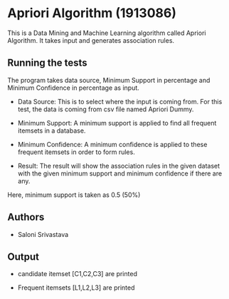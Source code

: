 
# Apriori Algorithm (1913086)

This is a Data Mining and Machine Learning algorithm called Apriori Algorithm. It takes input and generates association rules.


## Running the tests
The program takes data source, Minimum Support in percentage and Minimum Confidence in percentage as input.

- Data Source: This is to select where the input is coming from. For this test, the data is coming from csv file named Apriori Dummy.

- Minimum Support: A minimum support is applied to find all frequent itemsets in a database.

- Minimum Confidence: A minimum confidence is applied to these frequent itemsets in order to form rules.

- Result: The result will show the association rules in the given dataset with the given minimum support and minimum confidence if there are any.

Here, minimum support is taken as 0.5 (50%)
## Authors

- Saloni Srivastava

## Output

- candidate itemset [C1,C2,C3] are printed

- Frequent itemsets [L1,L2,L3] are printed
